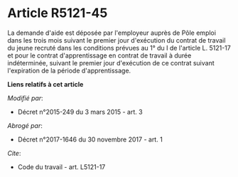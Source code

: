 # Article R5121-45

La demande d'aide est déposée par l'employeur auprès de Pôle emploi dans les trois mois suivant le premier jour d'exécution
du contrat de travail du jeune recruté dans les conditions prévues au 1° du I de l'article L. 5121-17 et pour le contrat
d'apprentissage en contrat de travail à durée indéterminée, suivant le premier jour d'exécution de ce contrat suivant
l'expiration de la période d'apprentissage.

**Liens relatifs à cet article**

_Modifié par_:

  - Décret n°2015-249 du 3 mars 2015 - art. 3

_Abrogé par_:

  - Décret n°2017-1646 du 30 novembre 2017 - art. 1

_Cite_:

  - Code du travail - art. L5121-17
